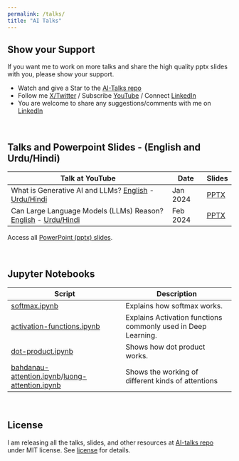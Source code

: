 ```yaml
---
permalink: /talks/
title: "AI Talks"
---
```


## Show your Support
If you want me to work on more talks and share the high quality pptx slides with you, please show your support.

- Watch and give a Star to the [AI-Talks repo](https://github.com/asimmunawar/ai-talks)
- Follow me [X/Twitter](https://twitter.com/asimunawar) / Subscribe [YouTube](https://www.youtube.com/@asimmunawar) / Connect [LinkedIn](https://www.linkedin.com/in/asimmunawar/)
- You are welcome to share any suggestions/comments with me on [LinkedIn](https://www.linkedin.com/in/asimmunawar/)

&nbsp;

## Talks and Powerpoint Slides - (English and Urdu/Hindi)

| Talk at YouTube    | Date    | Slides  |
| ------------------ | ------- | ------- |
| What is Generative AI and LLMs? [English](https://youtu.be/AneKPA_0b0s?si=mnalVtWn0xMS_PEp) - [Urdu/Hindi](https://youtu.be/yS6HqwG324I)  | Jan 2024   | [PPTX](https://github.com/asimmunawar/ai-talks/blob/main/docs/presentations/WhatIsGenAI202401.pptx) |
| Can Large Language Models (LLMs) Reason? [English](https://youtu.be/RXG85xI23-o?si=4BTeNuh4iRQm9Asy) - [Urdu/Hindi](https://youtu.be/UUXIqo87r-Y) | Feb 2024 | [PPTX](https://github.com/asimmunawar/ai-talks/blob/main/docs/presentations/ReasoningWithLLMs202402.pptx) |

Access all [PowerPoint (pptx) slides](https://github.com/asimmunawar/ai-talks/docs/presentations).

&nbsp;

## Jupyter Notebooks

| Script    | Description |
| ------ | ------- |
| [softmax.ipynb](https://github.com/asimmunawar/ai-talks/blob/main/src/jupyter-notebooks/softmax.ipynb)   | Explains how softmax works.    |
| [activation-functions.ipynb](https://github.com/asimmunawar/ai-talks/blob/main/src/jupyter-notebooks/activation-functions.ipynb)   | Explains Activation functions commonly used in Deep Learning.   |
| [dot-product.ipynb](https://github.com/asimmunawar/ai-talks/blob/main/src/jupyter-notebooks/dot-product.ipynb)   | Shows how dot product works.   |
| [bahdanau-attention.ipynb](https://github.com/asimmunawar/ai-talks/blob/main/src/jupyter-notebooks/bahdanau-attention.ipynb)/[luong-attention.ipynb](https://github.com/asimmunawar/ai-talks/blob/main/src/jupyter-notebooks/luong-attention.ipynb) | Shows the working of different kinds of attentions |

&nbsp;

## License
I am releasing all the talks, slides, and other resources at [AI-talks repo](https://github.com/asimmunawar/ai-talks) under MIT license. See [license](https://github.com/asimmunawar/ai-talks/blob/main/License) for details.
